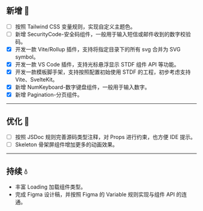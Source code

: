 ## 新增 💪

- [ ] 按照 Tailwind CSS 变量规则，实现自定义主题色。
- [ ] 新增 SecurityCode-安全码组件，一般用于输入短信或邮件收到的数字校验码。
- [x] 开发一款 Vite/Rollup 插件，支持将指定目录下的所有 svg 合并为 SVG symbol。
- [x] 开发一款 VS Code 插件，支持光标悬浮显示 STDF 组件 API 等功能。
- [x] 开发一款模板脚手架，支持按照配置初始使用 STDF 的工程，初步考虑支持 Vite、SvelteKit。
- [x] 新增 NumKeyboard-数字键盘组件，一般用于输入数字。
- [x] 新增 Pagination-分页组件。

---

## 优化 👏

- [ ] 按照 JSDoc 规则完善源码类型注释，对 Props 进行约束，也方便 IDE 提示。
- [ ] Skeleton 骨架屏组件增加更多的动画效果。

---

## 持续 💧

- 丰富 Loading 加载组件类型。
- 完成 Figma 设计稿，并按照 Figma 的 Variable 规则实现与组件 API 的连通。
